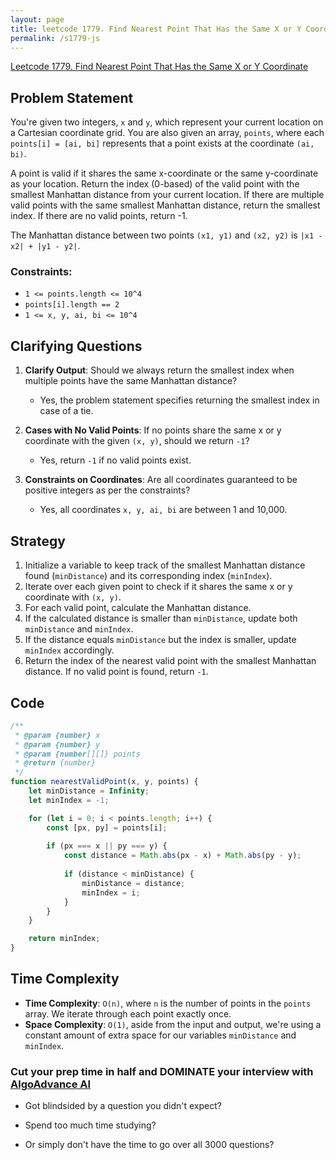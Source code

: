 ```yaml
---
layout: page
title: leetcode 1779. Find Nearest Point That Has the Same X or Y Coordinate
permalink: /s1779-js
---
```

[Leetcode 1779. Find Nearest Point That Has the Same X or Y Coordinate](https://algoadvance.github.io/algoadvance/l1779)
## Problem Statement

You're given two integers, `x` and `y`, which represent your current location on a Cartesian coordinate grid. You are also given an array, `points`, where each `points[i] = [ai, bi]` represents that a point exists at the coordinate `(ai, bi)`. 

A point is valid if it shares the same x-coordinate or the same y-coordinate as your location. Return the index (0-based) of the valid point with the smallest Manhattan distance from your current location. If there are multiple valid points with the same smallest Manhattan distance, return the smallest index. If there are no valid points, return -1.

The Manhattan distance between two points `(x1, y1)` and `(x2, y2)` is `|x1 - x2| + |y1 - y2|`.

### Constraints:
- `1 <= points.length <= 10^4`
- `points[i].length == 2`
- `1 <= x, y, ai, bi <= 10^4`

## Clarifying Questions

1. **Clarify Output**: Should we always return the smallest index when multiple points have the same Manhattan distance?
   - Yes, the problem statement specifies returning the smallest index in case of a tie.
   
2. **Cases with No Valid Points**: If no points share the same x or y coordinate with the given `(x, y)`, should we return `-1`?
   - Yes, return `-1` if no valid points exist.

3. **Constraints on Coordinates**: Are all coordinates guaranteed to be positive integers as per the constraints?
   - Yes, all coordinates `x, y, ai, bi` are between 1 and 10,000.

## Strategy

1. Initialize a variable to keep track of the smallest Manhattan distance found (`minDistance`) and its corresponding index (`minIndex`).
2. Iterate over each given point to check if it shares the same x or y coordinate with `(x, y)`.
3. For each valid point, calculate the Manhattan distance.
4. If the calculated distance is smaller than `minDistance`, update both `minDistance` and `minIndex`.
5. If the distance equals `minDistance` but the index is smaller, update `minIndex` accordingly.
6. Return the index of the nearest valid point with the smallest Manhattan distance. If no valid point is found, return `-1`.

## Code

```javascript
/**
 * @param {number} x
 * @param {number} y
 * @param {number[][]} points
 * @return {number}
 */
function nearestValidPoint(x, y, points) {
    let minDistance = Infinity;
    let minIndex = -1;

    for (let i = 0; i < points.length; i++) {
        const [px, py] = points[i];
        
        if (px === x || py === y) {
            const distance = Math.abs(px - x) + Math.abs(py - y);
            
            if (distance < minDistance) {
                minDistance = distance;
                minIndex = i;
            }
        }
    }

    return minIndex;
}
```

## Time Complexity

- **Time Complexity**: `O(n)`, where `n` is the number of points in the `points` array. We iterate through each point exactly once.
- **Space Complexity**: `O(1)`, aside from the input and output, we're using a constant amount of extra space for our variables `minDistance` and `minIndex`.


### Cut your prep time in half and DOMINATE your interview with [AlgoAdvance AI](https://algoAdvance.com)

- Got blindsided by a question you didn't expect?

- Spend too much time studying?

- Or simply don't have the time to go over all 3000 questions?

